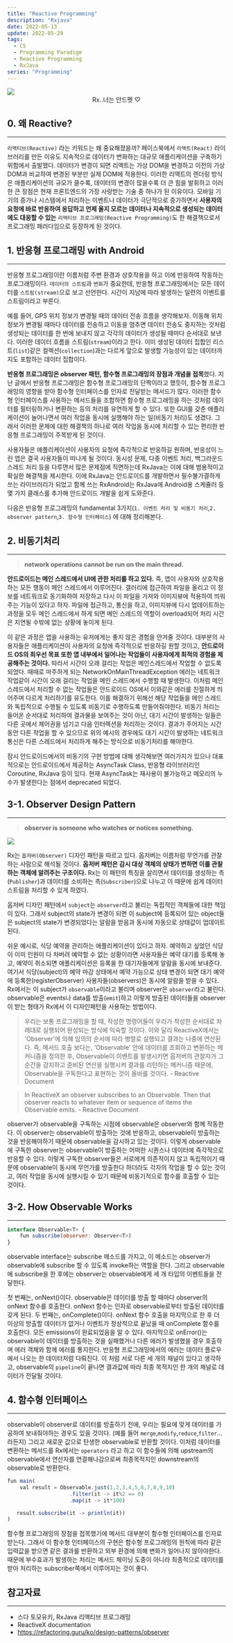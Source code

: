 ```yaml
---
title: "Reactive Programming"
description: "Rxjava"
date: 2022-05-13
update: 2022-05-29
tags:
  - CS
  - Programming Paradigm
  - Reactive Programming
  - RxJava
series: "Programming"
---
```


<img src="https://koenig-media.raywenderlich.com/uploads/2019/05/AndroidReactive-feature.png"/>
<div style="text-align:center">
Rx..너는 안드펫 ♡</div>

## 0. 왜 Reactive?

---

`리액티브(Reactive)` 라는 키워드는 왜 중요해졌을까? 페이스북에서 `리액트(React)` 라이브러리를 만든 이유도 지속적으로 데이터가 변화하는 대규모 애플리케이션을 구축하기 위함에서 출발했다. 데이터가 변경이 되면 리액트는 가상 DOM을 변경하고 이전의 가상 DOM과 비교하여 변경된 부분만 실제 DOM에 적용한다. 이러한 리액트의 렌더링 방식은 애플리케이션의 규모가 클수록, 데이터의 변경이 많을수록 더 큰 힘을 발휘하고 이러한 큰 장점은 현재 프론트엔드의 가장 사랑받는 기술 중 하나가 된 이유이다. 모바일 기기의 증가나 시스템에서 처리하는 이벤트나 데이터가 극단적으로 증가하면서 **사용자의 요청에 바로 반응하여 응답하고 언제 올지 모르는 데이터나 지속적으로 생성되는 데이터에도 대응할 수 있는** `리액티브 프로그래밍(Reactive Programming)`도 한 해결책으로서 프로그래밍 패러다임으로 등장하게 된 것이다.

## 1. 반응형 프로그래밍 with Android

---

반응형 프로그래밍이란 이름처럼 주변 환경과 상호작용을 하고 이에 반응하여 작동하는 프로그래밍이다. `데이터의 스트림`과 `변화`가 중요한데, 반응형 프로그래밍에서는 모든 데이터를 `스트림(stream)`으로 보고 선언한다. 시간이 지남에 따라 발생하는 일련의 이벤트를 스트림이라고 부른다.

예를 들어, GPS 위치 정보가 변경될 때의 데이터 전송 흐름을 생각해보자. 이동해 위치 정보가 변경될 때마다 데이터를 전송하고 이동을 멈추면 데이터 전송도 중지하는 것처럼 생성되는 데이터를 한 번에 보내지 않고 각각의 데이터가 생성될 때마다 순서대로 보낸다. 이러한 데이터 흐름을 스트림(`stream`)이라고 한다. 이미 생성된 데이터 집합인 리스트(`list`)같은 컬렉션(`collection`)과는 다르게 앞으로 발생할 가능성이 있는 데이터까지도 포함하는 데이터 집합이다.

**반응형 프로그래밍은 observer 패턴, 함수형 프로그래밍의 장점과 개념을 접목**했다. 지난 글에서 반응형 프로그래밍은 함수형 프로그래밍의 단짝이라고 했듯이, 함수형 프로그래밍의 영향을 받아 함수형 인터페이스를 인자로 전달받는 메서드가 많다. 이러한 함수형 인터페이스를 사용하는 메서드들을 조합하면 함수형 프로그래밍을 하는 것처럼 데이터를 필터링하거나 변환하는 등의 처리를 유연하게 할 수 있다. 또한 GUI를 갖춘 애플리케이션이 늘어나면서 여러 작업을 동시에 실행해야 하는 일(비동기 처리)도 생겼다. 그래서 이러한 문제에 대한 해결책의 하나로 여러 작업을 동시에 처리할 수 있는 편리한 반응형 프로그래밍이 주목받게 된 것이다.

사용자들은 애플리케이션이 사용자의 요청에 즉각적으로 반응하길 원하며, 반응성이 느린 앱은 결국 사용자들이 떠나게 될 것이다.
동시성 문제, 다중 이벤트 처리, 백그라운드 스레드 처리 등을 다루면서 많은 문제점에 직면하는데 RxJava는 이에 대해 범용적이고 확실한 해결책을 제시한다. 이에 RxJava는 안드로이드를 개발하면서 필수불가결하게 쓰는 라이브러리가 되었고 함께 쓰는 RxAndroid는 RxJava에 Android용 스케쥴러 등 몇 가지 클래스를 추가해 안드로이드 개발을 쉽게 도와준다.

다음은 반응형 프로그래밍의 fundamental 3가지(`1. 이벤트 처리 및 비동기 처리`,`2. observer pattern`,`3. 함수형 인터페이스`) 에 대해 정리해본다.

## 2. 비동기처리

---

> **network operations cannot be run on the main thread.**

**안드로이드는 메인 스레드에서 UI에 관한 처리를 하고 있다.** 즉, 앱이 사용자와 상호작용하는 모든 행동이 메인 스레드에서 이루어진다. 갤러리에 접근하여 파일을 올리고 이 정보를 네트워크로 동기화하여 저장하고 다시 이 파일을 가져와 이미지뷰에 적용하여 띄워주는 기능이 있다고 하자. 파일에 접근하고, 통신을 하고, 이미지뷰에 다시 업데이트하는 과정을 모두 메인 스레드에서 하게 되면 메인 스레드의 역할이 overload되어 처리 시간은 지연될 수밖에 없는 상황에 놓이게 된다.

이 같은 과정은 앱을 사용하는 유저에게는 좋지 않은 경험을 안겨줄 것이다. 대부분의 사용자들은 애플리케이션이 사용자의 요청에 즉각적으로 반응하길 원할 것이고, **안드로이드 OS의 최우선 목표 또한 앱 내부에서 일어나는 작업들이 사용자에게 최적의 경험을 제공해주는 것이다.** 따라서 시간이 오래 걸리는 작업은 메인스레드에서 작업할 수 없도록 되었다. 때때로 마주하게 되는 NetworkOnMainThreadException 에러는 네트워크 작업같이 시간이 오래 걸리는 작업을 메인 스레드에서 수행할 때 발생한다. 이처럼 메인 스레드에서 처리할 수 없는 작업들은 안드로이드 OS에서 이와같은 에러를 친절하게 띄어주며 다르게 처리하기를 유도한다. 이를 해결하기 위해선 해당 작업들을 메인 스레드와 독립적으로 수행될 수 있도록 비동기로 수행하도록 만들어줘야한다. 비동기 처리는 들어온 순서대로 처리하여 결과물을 보여주는 것이 아닌, 대기 시간이 발생하는 일들은 다른 곳에서 제어권을 넘기고 다음 인터렉션을 처리하는 것이다. 결과가 주어지는 시간 동안 다른 작업을 할 수 있으므로 위의 예시의 경우에도 대기 시간이 발생하는 네트워크 통신은 다른 스레드에서 처리하게 해주는 방식으로 비동기처리를 해야한다.

잠시 안드로이드에서의 비동기의 구현 방법에 대해 생각해보면 여러가지가 있으나 대표적으로는 안드로이드에서 제공하는 AsyncTask Class, 반응형 라이브러리인 Coroutine, RxJava 등이 있다. 현재 AsyncTask는 재사용이 불가능하고 메모리의 누수가 발생한다는 점에서 deprecated 되었다.

## 3-1. Observer Design Pattern

---

> **observer is someone who watches or notices something.**

<img src="https://refactoring.guru/images/patterns/content/observer/observer-comic-1-en-2x.png?id=8e89674eb83b01e82203987e600ba59e">

Rx는 `옵저버(Observer)` 디자인 패턴을 따르고 있다. 옵저버는 이름처럼 무언가를 관찰하는 사람으로 해석될 것이다. **옵저버 패턴은 감시 대상 객체의 상태가 변하면 이를 관찰하는 객체에 알려주는 구조이다.** Rx는 이 패턴의 특징을 살리면서 데이터를 생성하는 측(`Publisher`)과 데이터를 소비하는 측(`Subscriber`)으로 나누고 이 때문에 쉽게 데이터 스트림을 처리할 수 있게 하였다.

옵저버 디자인 패턴에서 `subject`는 `observer`라고 불리는 독립적인 객체들에 대한 책임이 있다. 그래서 subject의 state가 변경이 되면 이 subject에 등록되어 있는 object들은 subject의 state가 변경되었다는 알람을 받음과 동시에 자동으로 상태값이 업데이트 된다.

쉬운 예시로, 식당 예약을 관리하는 애플리케이션이 있다고 하자. 예약하고 싶었던 식당이 이미 인원이 다 차버려 예약할 수 없는 상황이라면 사용자들은 예약 대기를 등록해 놓고, 예약이 취소되면 애플리케이션은 등록을 한 대기자들에게 알람을 동시에 보내준다. 여기서 식당(subject)의 예약 마감 상태에서 예약 가능으로 상태 변경이 되면 대기 예약에 등록한(registerObserver) 사용자들(observers)은 동시에 알람을 받을 수 있다. Rx에서는 이 subject가 `observable`이라고 불리며 observer은 `observer`라고 불린다. observable은 events나 data를 방출(`emit`)하고 이렇게 방출된 데이터들을 observer이 받는 형태가 Rx에서 이 디자인패턴을 사용하는 방법이다.

> 우리는 보통 프로그래밍을 할 때, 작성한 명령어들이 우리가 작성한 순서대로 차례대로 실행되어 완성되는 방식에 익숙할 것이다. 이와 달리 ReactiveX에서는 'Observer'에 의해 임의의 순서에 따라 병렬로 실행되고 결과는 나중에 연산된다. 즉, 메서드 호출 보다는, 'Observable' 안에 데이터를 조회하고 변환하는 메커니즘을 정의한 후, Observable이 이벤트를 발생시키면 옵저버의 관찰자가 그 순간을 감지하고 준비된 연산을 실행시켜 결과를 리턴하는 메커니즘 때문에, Observable을 구독한다고 표현하는 것이 올바를 것이다. - Reactive Document

> In ReactiveX an observer subscribes to an Observable. Then that observer reacts to whatever item or sequence of items the Observable emits. - Reactive Document

observer가 observable을 구독하는 시점에 observable은 observer와 함께 작동한다. 이 observer는 observable이 방출하는 것에 반응하고, observable이 방출하는 것을 반응해야하기 때문에 observable을 감시하고 있는 것이다. 이렇게 observable에 구독한 observer는 observable이 방출하는 어떠한 시퀀스나 데이터에 즉각적으로 반응할 수 있다. 이렇게 구독한 observer들은 서로에게 의존적이지 않고 독립적이기 때문에 observable이 동시에 무언가를 방출한다 하더라도 각자의 작업을 할 수 있는 것이고, 여러 작업을 동시에 실행시킬 수 있기 때문에 비동기적으로 함수를 호출할 수 있는 것이다.

## 3-2. How Observable Works

---

```jsx
interface Observable<T> {
    fun subscribe(observer: Observer<T>)
}
```

observable interface는 subscribe 메소드를 가지고, 이 메소드는 observer가 observable에 subscribe 할 수 있도록 invoke하는 역할을 한다. 그리고 observable에 subscribe을 한 후에는 observer는 observable에게 세 개 타입의 이벤트들을 전달한다.

첫 번째는, onNext()이다. observable은 데이터를 방출 할 때마다 observer의 onNext 함수를 호출한다. onNext 함수는 인자로 observable로부터 방출된 데이터를 갖게 된다. 두 번째는, onComplete()이다. onNext 함수 호출을 마지막으로 한 후 더 이상의 방출할 데이터가 없거나 이벤트가 정상적으로 끝났을 때 onComplete 함수를 호출한다. 모든 emissions이 완료되었음을 알 수 있다. 마지막으로 onError()는 observable이 데이터를 방출하는 것을 실패했거나 다른 에러가 발생했을 경우 호출하며 에러 객체와 함께 에러를 통지한다. 반응형 프로그래밍에서의 에러는 데이터 플로우에서 나오는 한 데이터처럼 다뤄진다. 이 처럼 서로 다른 세 개의 채널이 있다고 생각하고, observable의 `pipeline`이 끝나면 결과값에 따라 최종 목적지인 한 개의 채널로 데이터가 전달될 것이다.

## 4. 함수형 인터페이스

---

observable이 observer로 데이터를 방출하기 전에, 우리는 필요에 맞게 데이터를 가공하여 보내줘야하는 경우도 있을 것이다. (예를 들어 `merge`,`modify`,`reduce`,`filter`...라든지) 그리고 새로운 값으로 탄생한 observable로 반환할 것이다. 이처럼 데이터를 변환하는 메서드를 Rx에서는 `operators` 라고 하고 이 함수들에 의해 upstream의 observable에서 연산자를 연결해나감으로써 최종목적지인 downstream의 observable로 반환한다.

```jsx
fun main(
	val result = Observable.just(1,2,3,4,5,6,7,8,9,10)
                    .filter(it -> it%2 == 0)
                    .map(it -> it*100)

   result.subscribe(it -> println(it))
)
```

함수형 프로그래밍의 장점을 접목했기에 메서드 대부분이 함수형 인터페이스를 인자로 받는다. 그래서 이 함수형 인터페이스의 구현은 함수형 프로그래밍의 원칙에 따라 같은 입력값을 받으면 같은 결과를 반환하고 외부 환경에 의해 변화가 일어나지 않아야한다. 때문에 부수효과가 발생하는 처리는 메서드 체이닝 도중이 아니라 최종적으로 데이터를 받아 처리하는 subscriber쪽에서 이루어지는 것이 좋다.

## 참고자료

---

- 스다 토모유키, RxJava 리액티브 프로그래밍
- ReactiveX documentation
- https://refactoring.guru/ko/design-patterns/observer
